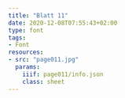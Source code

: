 ```yaml
---
title: "Blatt 11"
date: 2020-12-08T07:55:43+02:00
type: font
tags:
- Font
resources:
- src: "page011.jpg"
  params:
    iiif: page011/info.json
    class: sheet
---
```

